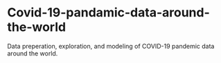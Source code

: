 # Covid-19-pandamic-data-around-the-world
Data preperation, exploration, and modeling of COVID-19 pandemic data around the world.
